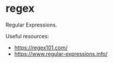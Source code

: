# regex

Regular Expressions.

Useful resources:
- https://regex101.com/
- https://www.regular-expressions.info/